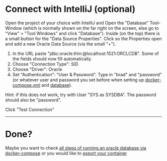 # Connect with IntelliJ (optional)

Open the project of your choice with IntellIJ and Open the "Database" Tool-Window (which is normally shown on the far right on the screen, else go to "View" > "Tool Windows" and click "Database").
Inside (on the top) there is a small button for the "Data Source Properties". Click so the Properties open and add a new Oracle Data Source (via the small "+").

1. In the URL paste "jdbc:oracle:thin:@localhost:1521:ORCLCDB". Some of the fields should now fill automatically.
2. Choose "Connection Type": SID
3. Choose "Driver": Oracle
4. Set "Authentication": "User & Password". Type in "brad" and "password" (or whatever user and password you set before when setting up [docker-compose.yml](../common/step2/runDockerContainer.md#prepare-docker-file) and [database](configureOracleDbInContainer.md#step-1-change-password)).

Hint: if this does not work, try with User "SYS as SYSDBA". The password should also be "password". 

Click "Test Connection"

---

# Done?
Maybe you want to check [all steps of running an oracle database via docker-compose](../../oracle/oracle.md)
or you would like to [export your container](../common/step3/exportDocker.md#option-1-export-your-container-directly)